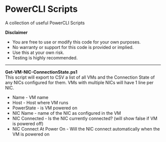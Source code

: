 # PowerCLI Scripts
 A collection of useful PowerCLI Scripts
 
<p><b>Disclaimer</b>
<ul> 
  <li>You are free to use or modify this code for your own purposes.
  <li>No warranty or support for this code is provided or implied.  
  <li>Use this at your own risk.  
  <li> Testing is highly recommended.
</ul>
</p>
<hr>
<p><b>Get-VM-NIC-ConnectionState.ps1</b><br>
   This script will export to CSV a list of all VMs and the Connection State of any NICs configured for them. VMs with multiple NICs will have 1 line per NIC.
    <ul>
    <li>Name - VM name 
    <li>Host - Host where VM runs
    <li>PowerState - is VM powered on
    <li>NIC Name - name of the NIC as configured in the VM
    <li>NIC Connected - Is the NIC currently connected?  (will show false if VM is powered off)
    <li>NIC Connect At Power On - Will the NIC connect automatically when the VM is powered on
    </ul>
</p>